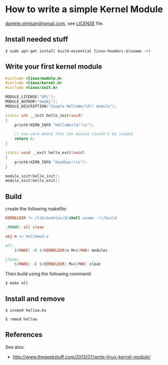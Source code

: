 # How to write a simple Kernel Module

daniele.olmisani@gmail.com, see [LICENSE](LICENSE) file.

## Install needed stuff

```
$ sudo apt-get install build-essential linux-headers-$(uname -r)
```

## Write your first kernel module

```c++
#include <linux/module.h>
#include <linux/kernel.h>
#include <linux/init.h>

MODULE_LICENSE("GPL");
MODULE_AUTHOR("mad4j");
MODULE_DESCRIPTION("Simple HelloWorld!! module");

static int __init hello_init(void)
{
	printk(KERN_INFO "HelloWorld!!\n");

	// non-zero means that the module couldn't be loaded
	return 0;
}

static void __exit hello_exit(void)
{
	printk(KERN_INFO "Goodbye!!\n");
}

module_init(hello_init);
module_exit(hello_exit);
```

## Build

create the following makefile:

```makefile
KERNELDIR ?= /lib/modules/$(shell uname -r)/build

.PHONY: all clean

obj-m += hellomod.o

all:
	$(MAKE) -C $(KERNELDIR)o M=$(PWD) modules

clean:
	$(MAKE) -C $(KERNELDIR) M=$(PWD) clean
```

Then build using the following command:

```
$ make all
```

## Install and remove

```
$ insmod hellow.ko

$ rmmod hellow
```

## References

See also:
* http://www.thegeekstuff.com/2013/07/write-linux-kernel-module/
